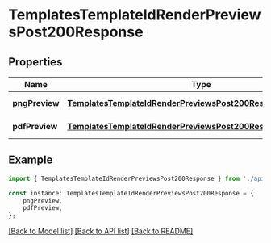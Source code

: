 # TemplatesTemplateIdRenderPreviewsPost200Response


## Properties

Name | Type | Description | Notes
------------ | ------------- | ------------- | -------------
**pngPreview** | [**TemplatesTemplateIdRenderPreviewsPost200ResponsePngPreview**](TemplatesTemplateIdRenderPreviewsPost200ResponsePngPreview.md) |  | [default to undefined]
**pdfPreview** | [**TemplatesTemplateIdRenderPreviewsPost200ResponsePngPreview**](TemplatesTemplateIdRenderPreviewsPost200ResponsePngPreview.md) |  | [default to undefined]

## Example

```typescript
import { TemplatesTemplateIdRenderPreviewsPost200Response } from './api';

const instance: TemplatesTemplateIdRenderPreviewsPost200Response = {
    pngPreview,
    pdfPreview,
};
```

[[Back to Model list]](../README.md#documentation-for-models) [[Back to API list]](../README.md#documentation-for-api-endpoints) [[Back to README]](../README.md)
